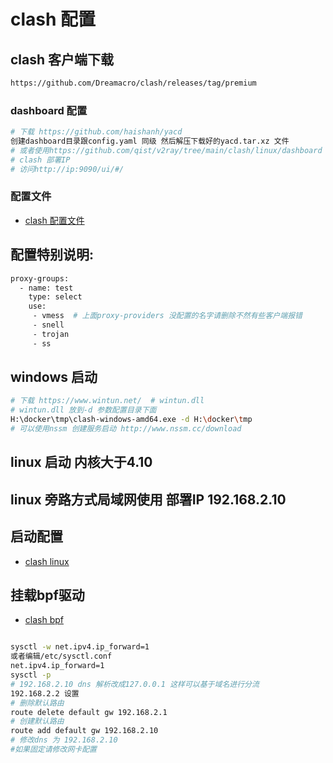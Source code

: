 # clash 配置

## clash 客户端下载

```bash
https://github.com/Dreamacro/clash/releases/tag/premium

```

### dashboard 配置

```bash
# 下载 https://github.com/haishanh/yacd
创建dashboard目录跟config.yaml 同级 然后解压下载好的yacd.tar.xz 文件 
# 或者使用https://github.com/qist/v2ray/tree/main/clash/linux/dashboard
# clash 部署IP
# 访问http://ip:9090/ui/#/
```

### 配置文件

* [clash 配置文件](./config.yaml)
 
## 配置特别说明:

```bash
proxy-groups:
  - name: test
    type: select
    use: 
     - vmess  # 上面proxy-providers 没配置的名字请删除不然有些客户端报错
     - snell
     - trojan
     - ss
```

## windows 启动

```bash
# 下载 https://www.wintun.net/  # wintun.dll
# wintun.dll 放到-d 参数配置目录下面
H:\docker\tmp\clash-windows-amd64.exe -d H:\docker\tmp
# 可以使用nssm 创建服务启动 http://www.nssm.cc/download

```

## linux 启动 内核大于4.10

## linux 旁路方式局域网使用 部署IP 192.168.2.10

## 启动配置

* [clash linux](./clash.service)
  
## 挂载bpf驱动

* [clash bpf](./sys-fs-bpf.mount)  
  
```bash

sysctl -w net.ipv4.ip_forward=1
或者编辑/etc/sysctl.conf
net.ipv4.ip_forward=1
sysctl -p
# 192.168.2.10 dns 解析改成127.0.0.1 这样可以基于域名进行分流
192.168.2.2 设置
# 删除默认路由
route delete default gw 192.168.2.1 
# 创建默认路由
route add default gw 192.168.2.10
# 修改dns 为 192.168.2.10
#如果固定请修改网卡配置

```